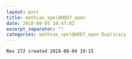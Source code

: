 ```yaml
---
layout: post
title: mathias_spel@HDD7_open
date: 2018-08-05 10:47:02
excerpt_separator: ""
categories: mathias_spel@HDD7_open Duplicacy
---
```

```
Rev 272 created 2018-08-04 19:15
```
